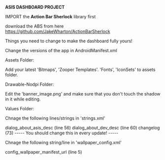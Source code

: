 ****ASIS DASHBOARD PROJECT****

IMPORT the **Action Bar Sherlock** library first

download the ABS from here https://github.com/JakeWharton/ActionBarSherlock

Things you need to change to make the dashboard fully yours!


Change the versions of the app in AndroidManifest.xml


Assets Folder:

Add your latest 'Bitmaps', 'Zooper Templates'. 'Fonts', 'IconSets' to assets folder.


Drawable-Nodpi Folder:

Edit the 'banner_image.png' and make sure that you don't touch the shadow in it while editing.


Values Folder:

Chnage the following lines/strings in 'strings.xml'

dialog_about_asis_desc (line 56)
dialog_about_dev_desc (line 60)
changelog (73) ----- You should change this in every update! -----


Chnage the following string/line in 'wallpaper_config.xml'

config_wallpaper_manifest_url (line 5)
